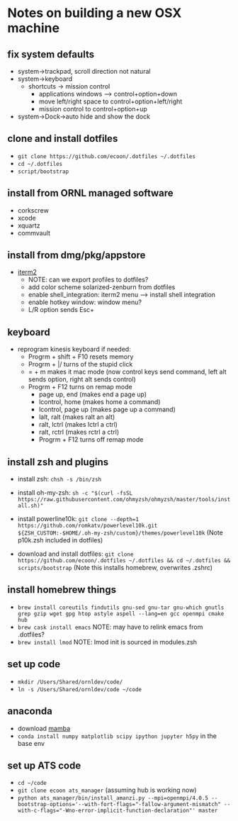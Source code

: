 # Notes on building a new OSX machine

## fix system defaults
* system->trackpad, scroll direction not natural
* system->keyboard
  * shortcuts -> mission control
    * applications windows --> control+option+down
    * move left/right space to control+option+left/right
    * mission control to control+option+up
* system->Dock->auto hide and show the dock


## clone and install dotfiles
* `git clone https://github.com/ecoon/.dotfiles ~/.dotfiles`
* `cd ~/.dotfiles`
* `script/bootstrap`

## install from ORNL managed software
* corkscrew
* xcode
* xquartz
* commvault


## install from dmg/pkg/appstore
* [iterm2](https://iterm2.com/downloads.html)
  * NOTE: can we export profiles to dotfiles?
  * add color scheme solarized-zenburn from dotfiles
  * enable shell_integration: iterm2 menu --> install shell integration
  * enable hotkey window: window menu?
  * L/R option sends Esc+

## keyboard 

* reprogram kinesis keyboard if needed:
  * Progrm + shift + F10 resets memory
  * Progrm + |/ turns of the stupid click
  * = + m makes it mac mode (now control keys send command, left alt sends option, right alt sends control)
  * Progrm + F12 turns on remap mode
    * page up, end  (makes end a page up)
    * lcontrol, home (makes home a command)
    * lcontrol, page up (makes page up a command)
    * lalt, ralt (makes ralt an alt)
    * ralt, lctrl (makes lctrl a ctrl)
    * ralt, rctrl (makes rctrl a ctrl)
    * Progrm + F12 turns off remap mode


## install zsh and plugins
* install zsh:  `chsh -s /bin/zsh`
* install oh-my-zsh: `sh -c "$(curl -fsSL https://raw.githubusercontent.com/ohmyzsh/ohmyzsh/master/tools/install.sh)"`
* install powerline10k: `git clone --depth=1 https://github.com/romkatv/powerlevel10k.git ${ZSH_CUSTOM:-$HOME/.oh-my-zsh/custom}/themes/powerlevel10k`  (Note p10k.zsh included in dotfiles)

* download and install dotfiles: `git clone https://github.com/ecoon/.dotfiles ~/.dotfiles && cd ~/.dotfiles && scripts/bootstrap`  (Note this installs homebrew, overwrites .zshrc)

## install homebrew things
* `brew install coreutils findutils gnu-sed gnu-tar gnu-which gnutls grep gzip wget gpg htop astyle aspell --lang=en gcc openmpi cmake hub`
* `brew cask install emacs`  NOTE: may have to relink emacs from .dotfiles?
* `brew install lmod` NOTE: lmod init is sourced in modules.zsh

## set up code
* `mkdir /Users/Shared/ornldev/code/`
* `ln -s /Users/Shared/ornldev/code ~/code`

## anaconda
* download [mamba](https://github.com/conda-forge/miniforge#mambaforge)
* `conda install numpy matplotlib scipy ipython jupyter h5py` in the base env

## set up ATS code
* `cd ~/code`
* `git clone ecoon ats_manager` (assuming hub is working now)
* `python ats_manager/bin/install_amanzi.py --mpi=openmpi/4.0.5 --bootstrap-options='--with-fort-flags="-fallow-argument-mismatch" --with-c-flags="-Wno-error-implicit-function-declaration"' master `

